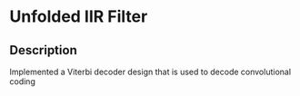 # Unfolded IIR Filter

## Description
Implemented a Viterbi decoder design that is used to decode convolutional coding